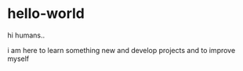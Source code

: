 # hello-world

hi humans..

i am here to learn something new and develop projects and to improve myself
